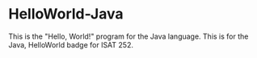 # HelloWorld-Java

This is the "Hello, World!" program for the Java language. This is for the Java, HelloWorld badge for ISAT 252.
